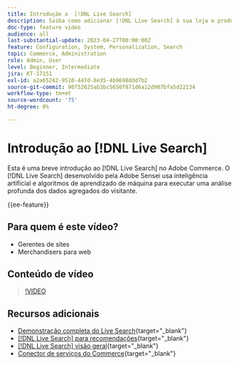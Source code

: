```yaml
---
title: Introdução a  [!DNL Live Search]
description: Saiba como adicionar [!DNL Live Search] à sua loja e produzir experiências de compra altamente envolventes, relevantes e personalizadas.
doc-type: feature video
audience: all
last-substantial-update: 2023-04-27T00:00:00Z
feature: Configuration, System, Personalization, Search
topic: Commerce, Administration
role: Admin, User
level: Beginner, Intermediate
jira: KT-17151
exl-id: a2a65242-9510-447d-8e35-4b9698ddd7b2
source-git-commit: 90752025ab3bc5650f871d6a12d907bfa5d22134
workflow-type: tm+mt
source-wordcount: '75'
ht-degree: 0%

---
```


# Introdução ao [!DNL Live Search]

Esta é uma breve introdução ao [!DNL Live Search] no Adobe Commerce. O [!DNL Live Search] desenvolvido pela Adobe Sensei usa inteligência artificial e algoritmos de aprendizado de máquina para executar uma análise profunda dos dados agregados do visitante.

{{ee-feature}}

## Para quem é este vídeo?

- Gerentes de sites
- Merchandisers para web

## Conteúdo de vídeo

>[!VIDEO](https://video.tv.adobe.com/v/3452574?learn=on&captions=por_br)


## Recursos adicionais

- [Demonstração completa do Live Search](https://experienceleague.adobe.com/docs/commerce-learn/tutorials/getting-started/capabilities/live-search-full-demonstration.html?lang=pt-BR){target="_blank"}
- [[!DNL Live Search] para recomendações](https://experienceleague.adobe.com/docs/commerce-learn/tutorials/marketing/live-search-recommendations.html?lang=pt-BR){target="_blank"}
- [[!DNL Live Search] visão geral](https://experienceleague.adobe.com/docs/commerce-merchant-services/live-search/overview.html?lang=pt-BR){target="_blank"}
- [Conector de serviços do Commerce](https://experienceleague.adobe.com/docs/commerce-merchant-services/user-guides/integration-services/saas.html?lang=pt-BR){target="_blank"}
